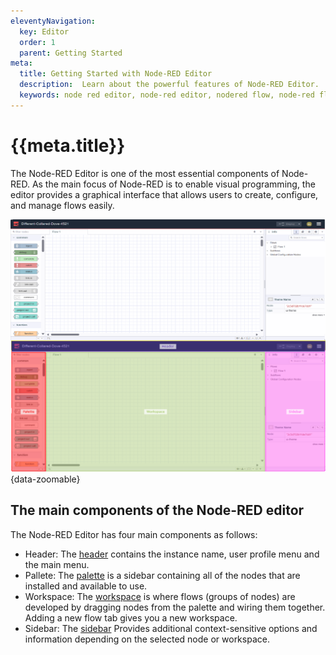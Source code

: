 ```yaml
---
eleventyNavigation:
  key: Editor
  order: 1
  parent: Getting Started
meta:
  title: Getting Started with Node-RED Editor
  description:  Learn about the powerful features of Node-RED Editor.
  keywords: node red editor, node-red editor, nodered flow, node-red flows, nodered workspace
---
```


# {{meta.title}}

The Node-RED Editor is one of the most essential components of Node-RED.  As the main focus of Node-RED is to enable visual programming, the editor provides a graphical interface that allows users to create, configure, and manage flows easily.

![Node-RED Editor Window](./images/node-red-editor-window.png "Node-RED Editor Window"){data-zoomable}

## The main components of the Node-RED editor

The Node-RED Editor has four main components as follows:

- Header: The [header](./header.md) contains the instance name, user profile menu and the main menu. 
- Pallete: The [palette](palette.md) is a sidebar containing all of the nodes that are installed and available to use.
- Workspace: The [workspace](./workspace.md) is where flows (groups of nodes) are developed by dragging nodes from the palette and wiring them together. Adding a new flow tab gives you a new workspace.
- Sidebar: The [sidebar](./sidebar.md) Provides additional context-sensitive options and information depending on the selected node or workspace.
